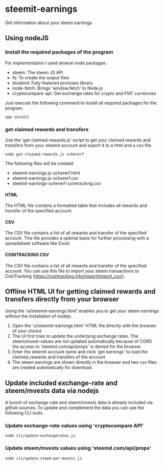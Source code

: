 # steemit-earnings
Get information about your steem earnings.

## Using nodeJS

### Install the required packages of the program

For implementation I used several node packages :
- steem: The steem JS API
- fs: To create the output files
- bluebird: Fully featured promises library
- node-fetch: Brings 'window.fetch' to Node.js
- cryptocompare-api: Get exchange rates for crypto and FIAT currencies

Just execute the following command to install all required packages for the program.

````
npm install
````

### get claimed rewards and transfers

Use the 'get-claimed-rewards.js' script to get your claimed rewards and transfers from your steemit account and export it to a html and a csv file.

```
node get-claimed-rewards.js schererf
```

The following files will be created:
- steemit-earnings.js-schererf.html
- steemit-earnings.js-schererf.csv
- steemit-earnings-schererf-cointracking.csv

#### HTML

The HTML file contains a formatted table that includes all rewards and transfer of the specified account.

#### CSV

The CSV file contains a list of all rewards and transfer of the specified account. This file provides a optimal basis for further processing with a spreadsheet software like Excel.

#### COINTRACKING CSV

The CSV file contains a list of all rewards and transfer of the specified account. You can use this file to import your steem transactions to CoinTracking (https://cointracking.info/import/import_csv/).

## Offline HTML UI for getting claimed rewards and transfers directly from your browser

Using the 'ui/steemit-earnings.html' enables you to get your steem earnings without the installation of nodejs.

1. Open the 'ui/steemit-earnings.html' HTML file directly with the browser of your choice
2. The UI first tries to update the underlying exchange rates. The steem/mvest-values are not updated automatically because of CORS the access to 'steemd.com/api/props' is denied for the browser. 
3. Enter the steemit account name and click 'get earnings' to load the claimed_rewards and transfers of the account
4. The steem earnings are shown directly in the browser and two csv files are created automatically for download.

## Update included exchange-rate and steem/mvests data via nodejs

A bunch of exchange-rate and steem/mvests data is already included via github sources. To update and complement the data you can use the following CLI tools.

### Update exchange-rate values using 'cryptocompare API'

```
node cli/update-exchangerates.js
```

### Update steem/mvests values using 'steemd.com/api/props'

```
node cli/update-steem-per-mvests.js
```
